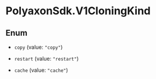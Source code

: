 # PolyaxonSdk.V1CloningKind

## Enum


* `copy` (value: `"copy"`)

* `restart` (value: `"restart"`)

* `cache` (value: `"cache"`)


